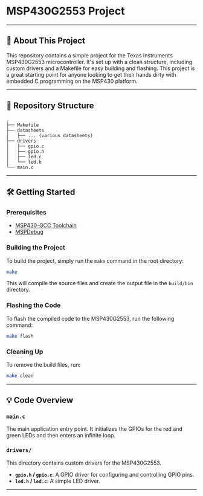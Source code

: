 # MSP430G2553 Project

-----

## 🚀 About This Project

This repository contains a simple project for the Texas Instruments MSP430G2553 microcontroller. It's set up with a clean structure, including custom drivers and a Makefile for easy building and flashing. This project is a great starting point for anyone looking to get their hands dirty with embedded C programming on the MSP430 platform.

-----

## 📂 Repository Structure

```
.
├── Makefile
├── datasheets
│   ├── ... (various datasheets)
├── drivers
│   ├── gpio.c
│   ├── gpio.h
│   ├── led.c
│   └── led.h
└── main.c
```

-----

## 🛠️ Getting Started

### Prerequisites

  * [MSP430-GCC Toolchain](http://www.ti.com/tool/msp430-gcc-opensource)
  * [MSPDebug](http://mspdebug.sourceforge.net/)

### Building the Project

To build the project, simply run the `make` command in the root directory:

```sh
make
```

This will compile the source files and create the output file in the `build/bin` directory.

### Flashing the Code

To flash the compiled code to the MSP430G2553, run the following command:

```sh
make flash
```

### Cleaning Up

To remove the build files, run:

```sh
make clean
```

-----

## 💡 Code Overview

### `main.c`

The main application entry point. It initializes the GPIOs for the red and green LEDs and then enters an infinite loop.

### `drivers/`

This directory contains custom drivers for the MSP430G2553.

  * **`gpio.h` / `gpio.c`**: A GPIO driver for configuring and controlling GPIO pins.
  * **`led.h` / `led.c`**: A simple LED driver.

-----